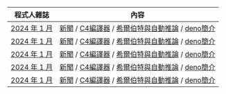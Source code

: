 程式人雜誌                        | 內容
----------------------------------|------------------------------------------------------------
[2024 年 1 月](2024/01/)          | [新聞](2024/01/_editor/news.md) / [C4編譯器](2024/01/c/README.md) / [希爾伯特與自動推論](2024/01/python/README.md) / [deno簡介](2024/01/javascript/README.md)
[2024 年 1 月](2024/01/)          | [新聞](2024/01/_editor/news.md) / [C4編譯器](2024/01/c/README.md) / [希爾伯特與自動推論](2024/01/python/README.md) / [deno簡介](2024/01/javascript/README.md)
[2024 年 1 月](2024/01/)          | [新聞](2024/01/_editor/news.md) / [C4編譯器](2024/01/c/README.md) / [希爾伯特與自動推論](2024/01/python/README.md) / [deno簡介](2024/01/javascript/README.md)
[2024 年 1 月](2024/01/)          | [新聞](2024/01/_editor/news.md) / [C4編譯器](2024/01/c/README.md) / [希爾伯特與自動推論](2024/01/python/README.md) / [deno簡介](2024/01/javascript/README.md)
[2024 年 1 月](2024/01/)          | [新聞](2024/01/_editor/news.md) / [C4編譯器](2024/01/c/README.md) / [希爾伯特與自動推論](2024/01/python/README.md) / [deno簡介](2024/01/javascript/README.md)

